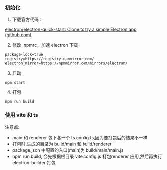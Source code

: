 ### 初始化

1. 下载官方代码：

[electron/electron-quick-start: Clone to try a simple Electron app (github.com)](https://github.com/electron/electron-quick-start)

2. 修改 .npmrc，加速 electron 下载

```
package-lock=true
registry=https://registry.npmmirror.com/
electron_mirror=https://npmmirror.com/mirrors/electron/
```

3. 启动

```
npm start
```

4. 打包

```
npm run build
```

### 使用 vite 和 ts

注意点:

- main 和 renderer 包下各一个 ts.config.ts,因为要打包后的结果不一样
- 打包时,生成的目录为 build/main 和 build/renderer
- package.json 中配置的入口(main)为 build/main/main.js
- npm run build, 会先根据根目录 vite.config.js 打包renderer 应用,然后再执行 electron-builder 打包